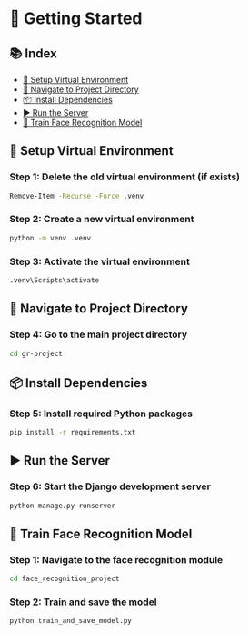 # 🚀 Getting Started

## 📚 Index

- [🔧 Setup Virtual Environment](#-setup-virtual-environment)
- [📂 Navigate to Project Directory](#-navigate-to-project-directory)
- [📦 Install Dependencies](#-install-dependencies)
- [▶️ Run the Server](#️-run-the-server)
- [🧠 Train Face Recognition Model](#-train-face-recognition-model)


## 🔧 Setup Virtual Environment
### Step 1: Delete the old virtual environment (if exists)
```bash
Remove-Item -Recurse -Force .venv
```

### Step 2: Create a new virtual environment
```bash
python -m venv .venv
```

### Step 3: Activate the virtual environment
```bash
.venv\Scripts\activate
```

## 📂 Navigate to Project Directory
### Step 4: Go to the main project directory
```bash
cd gr-project
```

## 📦 Install Dependencies
### Step 5: Install required Python packages
```bash
pip install -r requirements.txt
```

## ▶️ Run the Server
### Step 6: Start the Django development server
```bash
python manage.py runserver
```
## 🧠 Train Face Recognition Model
### Step 1: Navigate to the face recognition module
```bash
cd face_recognition_project
```

### Step 2: Train and save the model
```bash
python train_and_save_model.py
```
